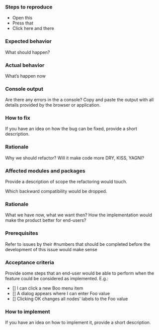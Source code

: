 <!-- Bug report and tweak template -->

### Steps to reproduce

- Open this
- Press that
- Click here and there

### Expected behavior

What should happen?

### Actual behavior

What’s happen now

### Console output

Are there any errors in the a console? Copy and paste the output
with all details provided by the browser or application.

### How to fix

If you have an idea on how the bug can be fixed, provide a short
description.



<!-- Refactoring template -->

### Rationale

Why we should refactor? Will it make code more DRY, KISS, YAGNI?

### Affected modules and packages

Provide a description of scope the refactoring would touch.

Which backward compatibility would be dropped.



<!-- Feature/story template -->

### Rationale

What we have now, what we want then? How the implementation would
make the product better for end-users?

### Prerequisites

Refer to issues by their #numbers that should be completed before
the development of this issue would make sense

### Acceptance criteria

Provide some steps that an end-user would be able to perform when
the feature could be considered as implemented. E.g.:

- [] I can click a new Boo menu item
- [] A dialog appears where I can enter Foo value
- [] Clicking OK changes all nodes’ labels to the Foo value

### How to implement

If you have an idea on how to implement it, provide a short
description.
